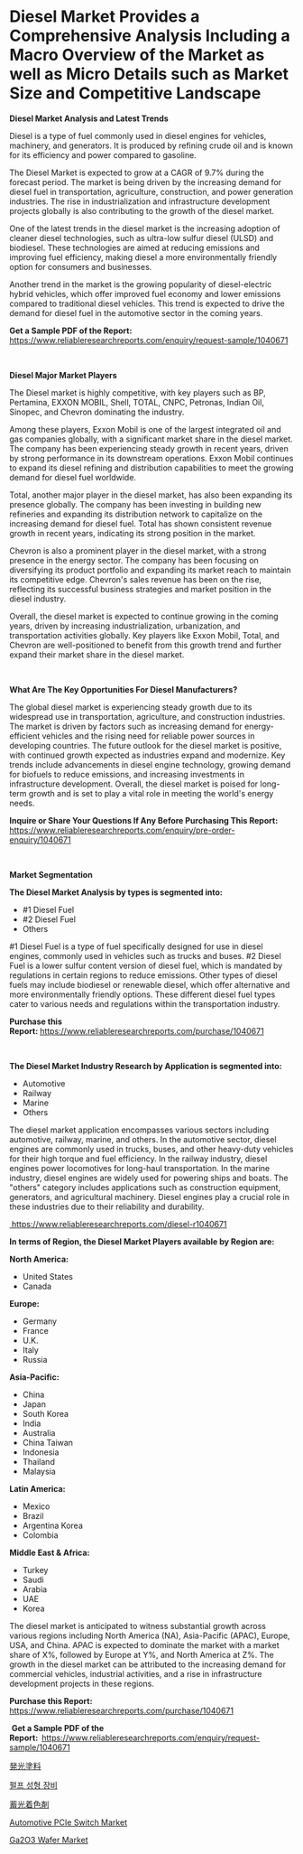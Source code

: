 <p><h1>Diesel Market Provides a Comprehensive Analysis Including a Macro Overview of the Market as well as Micro Details such as Market Size and Competitive Landscape</h1></p><p><strong>Diesel Market Analysis and Latest Trends</strong></p>
<p><p>Diesel is a type of fuel commonly used in diesel engines for vehicles, machinery, and generators. It is produced by refining crude oil and is known for its efficiency and power compared to gasoline.</p><p>The Diesel Market is expected to grow at a CAGR of 9.7% during the forecast period. The market is being driven by the increasing demand for diesel fuel in transportation, agriculture, construction, and power generation industries. The rise in industrialization and infrastructure development projects globally is also contributing to the growth of the diesel market.</p><p>One of the latest trends in the diesel market is the increasing adoption of cleaner diesel technologies, such as ultra-low sulfur diesel (ULSD) and biodiesel. These technologies are aimed at reducing emissions and improving fuel efficiency, making diesel a more environmentally friendly option for consumers and businesses.</p><p>Another trend in the market is the growing popularity of diesel-electric hybrid vehicles, which offer improved fuel economy and lower emissions compared to traditional diesel vehicles. This trend is expected to drive the demand for diesel fuel in the automotive sector in the coming years.</p></p>
<p><strong>Get a Sample PDF of the Report:&nbsp;</strong> <a href="https://www.reliableresearchreports.com/enquiry/request-sample/1040671">https://www.reliableresearchreports.com/enquiry/request-sample/1040671</a></p>
<p>&nbsp;</p>
<p><strong>Diesel Major Market Players</strong></p>
<p><p>The Diesel market is highly competitive, with key players such as BP, Pertamina, EXXON MOBIL, Shell, TOTAL, CNPC, Petronas, Indian Oil, Sinopec, and Chevron dominating the industry. </p><p>Among these players, Exxon Mobil is one of the largest integrated oil and gas companies globally, with a significant market share in the diesel market. The company has been experiencing steady growth in recent years, driven by strong performance in its downstream operations. Exxon Mobil continues to expand its diesel refining and distribution capabilities to meet the growing demand for diesel fuel worldwide.</p><p>Total, another major player in the diesel market, has also been expanding its presence globally. The company has been investing in building new refineries and expanding its distribution network to capitalize on the increasing demand for diesel fuel. Total has shown consistent revenue growth in recent years, indicating its strong position in the market.</p><p>Chevron is also a prominent player in the diesel market, with a strong presence in the energy sector. The company has been focusing on diversifying its product portfolio and expanding its market reach to maintain its competitive edge. Chevron's sales revenue has been on the rise, reflecting its successful business strategies and market position in the diesel industry.</p><p>Overall, the diesel market is expected to continue growing in the coming years, driven by increasing industrialization, urbanization, and transportation activities globally. Key players like Exxon Mobil, Total, and Chevron are well-positioned to benefit from this growth trend and further expand their market share in the diesel market.</p></p>
<p>&nbsp;</p>
<p><strong>What Are The Key Opportunities For Diesel Manufacturers?</strong></p>
<p><p>The global diesel market is experiencing steady growth due to its widespread use in transportation, agriculture, and construction industries. The market is driven by factors such as increasing demand for energy-efficient vehicles and the rising need for reliable power sources in developing countries. The future outlook for the diesel market is positive, with continued growth expected as industries expand and modernize. Key trends include advancements in diesel engine technology, growing demand for biofuels to reduce emissions, and increasing investments in infrastructure development. Overall, the diesel market is poised for long-term growth and is set to play a vital role in meeting the world's energy needs.</p></p>
<p><strong>Inquire or Share Your Questions If Any Before Purchasing This Report:</strong> <a href="https://www.reliableresearchreports.com/enquiry/pre-order-enquiry/1040671">https://www.reliableresearchreports.com/enquiry/pre-order-enquiry/1040671</a></p>
<p>&nbsp;</p>
<p><strong>Market Segmentation</strong></p>
<p><strong>The Diesel Market Analysis by types is segmented into:</strong></p>
<p><ul><li>#1 Diesel Fuel</li><li>#2 Diesel Fuel</li><li>Others</li></ul></p>
<p><p>#1 Diesel Fuel is a type of fuel specifically designed for use in diesel engines, commonly used in vehicles such as trucks and buses. #2 Diesel Fuel is a lower sulfur content version of diesel fuel, which is mandated by regulations in certain regions to reduce emissions. Other types of diesel fuels may include biodiesel or renewable diesel, which offer alternative and more environmentally friendly options. These different diesel fuel types cater to various needs and regulations within the transportation industry.</p></p>
<p><strong>Purchase this Report:&nbsp;</strong><a href="https://www.reliableresearchreports.com/purchase/1040671">https://www.reliableresearchreports.com/purchase/1040671</a></p>
<p>&nbsp;</p>
<p><strong>The Diesel Market Industry Research by Application is segmented into:</strong></p>
<p><ul><li>Automotive</li><li>Railway</li><li>Marine</li><li>Others</li></ul></p>
<p><p>The diesel market application encompasses various sectors including automotive, railway, marine, and others. In the automotive sector, diesel engines are commonly used in trucks, buses, and other heavy-duty vehicles for their high torque and fuel efficiency. In the railway industry, diesel engines power locomotives for long-haul transportation. In the marine industry, diesel engines are widely used for powering ships and boats. The "others" category includes applications such as construction equipment, generators, and agricultural machinery. Diesel engines play a crucial role in these industries due to their reliability and durability.</p></p>
<p><a href="https://www.reliableresearchreports.com/diesel-r1040671">&nbsp;https://www.reliableresearchreports.com/diesel-r1040671</a></p>
<p><strong>In terms of Region, the Diesel Market Players available by Region are:</strong></p>
<p>
    <p> <strong> North America: </strong>
        <ul>
            <li>United States</li>
            <li>Canada</li>
        </ul>
        </p> 
    <p> <strong> Europe: </strong>
        <ul>
            <li>Germany</li>
            <li>France</li>
            <li>U.K.</li>
            <li>Italy</li>
            <li>Russia</li>
        </ul>
        </p> 
    <p> <strong> Asia-Pacific: </strong>
        <ul>
            <li>China</li>
            <li>Japan</li>
            <li>South Korea</li>
            <li>India</li>
            <li>Australia</li>
            <li>China Taiwan</li>
            <li>Indonesia</li>
            <li>Thailand</li>
            <li>Malaysia</li>
        </ul>
        </p> 
    <p> <strong> Latin America: </strong>
        <ul>
            <li>Mexico</li>
            <li>Brazil</li>
            <li>Argentina Korea</li>
            <li>Colombia</li>
        </ul>
        </p> 
    <p> <strong> Middle East & Africa: </strong>
        <ul>
            <li>Turkey</li>
            <li>Saudi</li>
            <li>Arabia</li>
            <li>UAE</li>
            <li>Korea</li>
        </ul>
    </p>
    </p>
<p><p>The diesel market is anticipated to witness substantial growth across various regions including North America (NA), Asia-Pacific (APAC), Europe, USA, and China. APAC is expected to dominate the market with a market share of X%, followed by Europe at Y%, and North America at Z%. The growth in the diesel market can be attributed to the increasing demand for commercial vehicles, industrial activities, and a rise in infrastructure development projects in these regions.</p></p>
<p><strong>Purchase this Report: </strong><a href="https://www.reliableresearchreports.com/purchase/1040671">https://www.reliableresearchreports.com/purchase/1040671</a></p>
<p>&nbsp;<strong>Get a Sample PDF of the Report:&nbsp;&nbsp;</strong><a href="https://www.reliableresearchreports.com/enquiry/request-sample/1040671">https://www.reliableresearchreports.com/enquiry/request-sample/1040671</a></p>
<p><strong></strong></p>
<p><p><a href="https://github.com/AaronVargas43/Market-Research-Report-List-2/blob/main/3674840149573.md">発光塗料</a></p><p><a href="https://github.com/chupp85/Market-Research-Report-List-1/blob/main/9102456159286.md">펄프 성형 장비</a></p><p><a href="https://github.com/oqoeusbvpadwjs08/Market-Research-Report-List-2/blob/main/1899719149572.md">蓄光着色剤</a></p><p><a href="https://github.com/fiixsa/Market-Research-Report-List-3/blob/main/automotive-pcie-switch-market.md">Automotive PCIe Switch Market</a></p><p><a href="https://github.com/cecuraprangm/Market-Research-Report-List-3/blob/main/ga2o3-wafer-market.md">Ga2O3 Wafer Market</a></p></p>